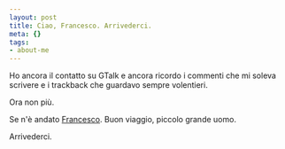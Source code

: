 ```yaml
--- 
layout: post
title: Ciao, Francesco. Arrivederci.
meta: {}
tags: 
- about-me
---
```

Ho ancora il contatto su GTalk e ancora ricordo i commenti che mi soleva scrivere e i trackback che guardavo sempre volentieri.  
  
Ora non più.  
  
Se n'è andato [Francesco](http://www.zonex.it/). Buon viaggio, piccolo grande uomo.  
  
Arrivederci. 
